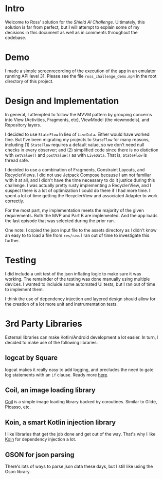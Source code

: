 # Intro
Welcome to Ross' solution for the _Shield AI Challenge_. Ultimately, this solution is far from perfect, but I will attempt to explain some of my decisions in this document as well as in comments throughout the codebase.

# Demo
I made a simple screenrecording of the execution of the app in an emulator running API level 31. Please see the file `ross_challenge_demo.mp4` in the root directory of this project.

# Design and Implementation
In general, I attempted to follow the MVVM pattern by grouping concerns into View (Activities, Fragments, etc), ViewModel (the viewmodels), and Repository layers. 

I decided to use `StateFlow` In lieu of `LiveData`. Either would have worked fine. But I've been migrating my projects to `StateFlow` for many reasons, including (1) `StateFlow` requires a default value, so we don't need null checks in every observer; and (2) simplified code since there is no distiction with `setValue()` and `postValue()` as with `LiveData`. That is, `StateFlow` is thread safe.

I decided to use a combination of Fragments, Constraint Layouts, and RecyclerViews. I did not use Jetpack Compose because I am not familiar with it at all, and I didn't have the time necessary to do it justice during this challenge. I was actually pretty rusty implementing a RecyclerView, and I suspect there is a lot of optimization I could do there if I had more time. I spent a lot of time getting the RecyclerView and associated Adapter to work correctly.

For the most part, my implementation meets the majority of the given requirements. Both the MVP and Part B are implemented. And the app loads the last episode that was selected during the prior run.

One note: I copied the json input file to the assets directory as I didn't know an easy to to load a file from `res/raw`. I ran out of time to investigate this further.

# Testing
I did include a unit test of the json inflating logic to make sure it was working. The remainder of the testing was done manually using multiple devices. I wanted to incluide some automated UI tests, but I ran out of time to implement them.

I think the use of dependency injection and layered design should allow for the creation of a lot more unit and instrumentation tests.

# 3rd Party Libraries
External libraries can make Kotlin/Android development a lot easier. In turn, I decided to make use of the following libraries:

## logcat by Square
logcat makes it really easy to add logging, and precludes the need to gate log statements with an `if` clause. Ready more [here](https://github.com/square/logcat).

## Coil, an image loading library
[Coil](https://coil-kt.github.io/coil/) is a simple image loading library backed by coroutines. Similar to Glide, Picasso, etc.

## Koin, a smart Kotlin injection library
I like libraries that get the job done and get out of the way. That's why I like [Koin](https://insert-koin.io/) for dependency injection a lot.

## GSON for json parsing
There's lots of ways to parse json data these days, but I still like using the Gson library. 
